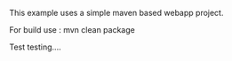This example uses a simple maven based webapp project.

For build use : mvn clean package

Test
testing....

